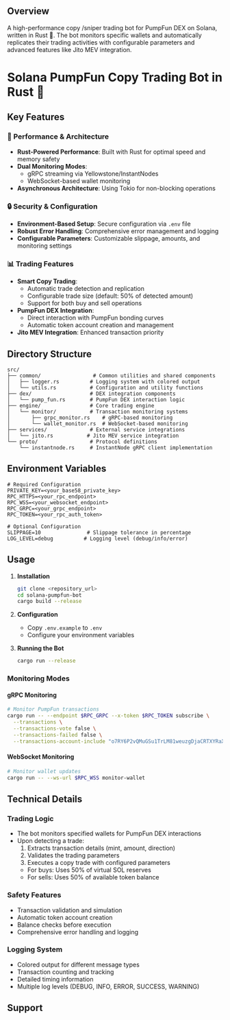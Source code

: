 ## Overview
A high-performance copy /sniper  trading bot for PumpFun DEX on Solana, written in Rust 🦀. The bot monitors specific wallets and automatically replicates their trading activities with configurable parameters and advanced features like Jito MEV integration.

# Solana PumpFun Copy Trading Bot in Rust 🚀

## Key Features

### 🚀 Performance & Architecture
- **Rust-Powered Performance**: Built with Rust for optimal speed and memory safety
- **Dual Monitoring Modes**: 
  - gRPC streaming via Yellowstone/InstantNodes
  - WebSocket-based wallet monitoring
- **Asynchronous Architecture**: Using Tokio for non-blocking operations

### 🔒 Security & Configuration
- **Environment-Based Setup**: Secure configuration via `.env` file
- **Robust Error Handling**: Comprehensive error management and logging
- **Configurable Parameters**: Customizable slippage, amounts, and monitoring settings

### 📊 Trading Features
- **Smart Copy Trading**: 
  - Automatic trade detection and replication
  - Configurable trade size (default: 50% of detected amount)
  - Support for both buy and sell operations
- **PumpFun DEX Integration**: 
  - Direct interaction with PumpFun bonding curves
  - Automatic token account creation and management
- **Jito MEV Integration**: Enhanced transaction priority

## Directory Structure

```
src/
├── common/                 # Common utilities and shared components
│   ├── logger.rs          # Logging system with colored output
│   └── utils.rs           # Configuration and utility functions
├── dex/                   # DEX integration components
│   └── pump_fun.rs        # PumpFun DEX interaction logic
├── engine/                # Core trading engine
│   └── monitor/           # Transaction monitoring systems
│       ├── grpc_monitor.rs    # gRPC-based monitoring
│       └── wallet_monitor.rs  # WebSocket-based monitoring
├── services/              # External service integrations
│   └── jito.rs           # Jito MEV service integration
└── proto/                 # Protocol definitions
    └── instantnode.rs     # InstantNode gRPC client implementation
```

## Environment Variables

```env
# Required Configuration
PRIVATE_KEY=<your_base58_private_key>
RPC_HTTPS=<your_rpc_endpoint>
RPC_WSS=<your_websocket_endpoint>
RPC_GRPC=<your_grpc_endpoint>
RPC_TOKEN=<your_rpc_auth_token>

# Optional Configuration
SLIPPAGE=10               # Slippage tolerance in percentage
LOG_LEVEL=debug          # Logging level (debug/info/error)
```

## Usage

1. **Installation**
   ```bash
   git clone <repository_url>
   cd solana-pumpfun-bot
   cargo build --release
   ```

2. **Configuration**
   - Copy `.env.example` to `.env`
   - Configure your environment variables

3. **Running the Bot**
   ```bash
   cargo run --release
   ```

### Monitoring Modes

#### gRPC Monitoring
```bash
# Monitor PumpFun transactions
cargo run -- --endpoint $RPC_GRPC --x-token $RPC_TOKEN subscribe \
  --transactions \
  --transactions-vote false \
  --transactions-failed false \
  --transactions-account-include "o7RY6P2vQMuGSu1TrLM81weuzgDjaCRTXYRaXJwWcvc"
```

#### WebSocket Monitoring
```bash
# Monitor wallet updates
cargo run -- --ws-url $RPC_WSS monitor-wallet
```

## Technical Details

### Trading Logic
- The bot monitors specified wallets for PumpFun DEX interactions
- Upon detecting a trade:
  1. Extracts transaction details (mint, amount, direction)
  2. Validates the trading parameters
  3. Executes a copy trade with configured parameters
  - For buys: Uses 50% of virtual SOL reserves
  - For sells: Uses 50% of available token balance

### Safety Features
- Transaction validation and simulation
- Automatic token account creation
- Balance checks before execution
- Comprehensive error handling and logging

### Logging System
- Colored output for different message types
- Transaction counting and tracking
- Detailed timing information
- Multiple log levels (DEBUG, INFO, ERROR, SUCCESS, WARNING)

## Support
